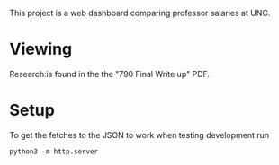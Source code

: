 This project is a web dashboard comparing professor salaries at UNC.

# Viewing

Research:is found in the the "790 Final Write up" PDF.

# Setup

To get the fetches to the JSON to work when testing development run
```
python3 -m http.server
```
